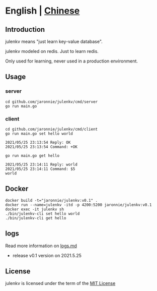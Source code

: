 # English | [Chinese](README-CN.md)

## Introduction

julenkv means "just learn key-value database".

julenkv modeled on redis. Just to learn redis.

Only used for learning, never used in a production environment.

## Usage

### server

```shell
cd github.com/jaronnie/julenkv/cmd/server
go run main.go
```

### client

```shell
cd github.com/jaronnie/julenkv/cmd/client
go run main.go set hello world

2021/05/25 23:13:54 Reply: OK
2021/05/25 23:13:54 Command: +OK

go run main.go get hello

2021/05/25 23:14:11 Reply: world
2021/05/25 23:14:11 Command: $5
world
```

## Docker

```shell
docker build -t="jaronnie/julenkv:v0.1" .
docker run --name=julenkv -itd -p 4200:5200 jaronnie/julenkv:v0.1
docker exec -it julenkv sh
./bin/julenkv-cli set hello world
./bin/julenkv-cli get hello 
```

## logs

Read more information on [logs.md](logs.md)

* release v0.1 version on 2021.5.25

## License

julenkv is licensed under the term of the [MIT License](https://github.com/jaronnie/julenkv/blob/main/LICENSE)
